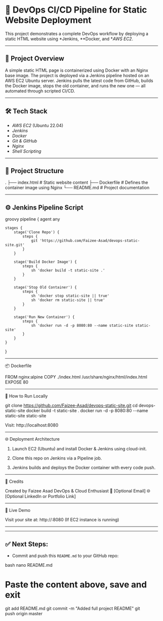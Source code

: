 # 🚀 DevOps CI/CD Pipeline for Static Website Deployment

This project demonstrates a complete DevOps workflow by deploying a static HTML website using *Jenkins, **Docker, and **AWS EC2*.

---

## 📌 Project Overview

A simple static HTML page is containerized using Docker with an Nginx base image. The project is deployed via a Jenkins pipeline hosted on an AWS EC2 Ubuntu server. Jenkins pulls the latest code from GitHub, builds the Docker image, stops the old container, and runs the new one — all automated through scripted CI/CD.

---

## 🛠 Tech Stack

- *AWS EC2* (Ubuntu 22.04)
- *Jenkins*
- *Docker*
- *Git & GitHub*
- *Nginx*
- *Shell Scripting*

---

## 📁 Project Structure
. ├── index.html         # Static website content ├── Dockerfile         # Defines the container image using Nginx └── README.md          # Project documentation

---

## ⚙ Jenkins Pipeline Script

groovy
pipeline {
    agent any

    stages {
        stage('Clone Repo') {
            steps {
                git 'https://github.com/Faizee-Asad/devops-static-site.git'
            }
        }

        stage('Build Docker Image') {
            steps {
                sh 'docker build -t static-site .'
            }
        }

        stage('Stop Old Container') {
            steps {
                sh 'docker stop static-site || true'
                sh 'docker rm static-site || true'
            }
        }

        stage('Run New Container') {
            steps {
                sh 'docker run -d -p 8080:80 --name static-site static-site'
            }
        }
    }
}


---

📦 Dockerfile

FROM nginx:alpine
COPY ./index.html /usr/share/nginx/html/index.html
EXPOSE 80


---

🧪 How to Run Locally

git clone https://github.com/Faizee-Asad/devops-static-site.git
cd devops-static-site
docker build -t static-site .
docker run -d -p 8080:80 --name static-site static-site

Visit: http://localhost:8080


---

🌐 Deployment Architecture

1. Launch EC2 (Ubuntu) and install Docker & Jenkins using cloud-init.


2. Clone this repo on Jenkins via a Pipeline job.


3. Jenkins builds and deploys the Docker container with every code push.




---

📝 Credits

Created by Faizee Asad
DevOps & Cloud Enthusiast
📧 [Optional Email]
🌐 [Optional LinkedIn or Portfolio Link]


---

📍 Live Demo

Visit your site at:
http://<your-ec2-ip>:8080
(If EC2 instance is running)


---

---

## ✅ Next Steps:

- Commit and push this `README.md` to your GitHub repo:

bash
nano README.md
# Paste the content above, save and exit

git add README.md
git commit -m "Added full project README"
git push origin master

